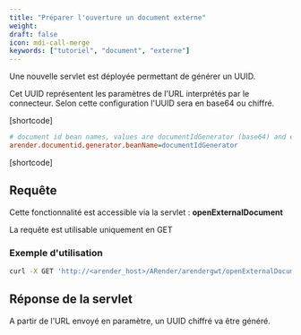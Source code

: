 ```yaml
---
title: "Préparer l'ouverture un document externe"
weight: 
draft: false
icon: mdi-call-merge
keywords: ["tutoriel", "document", "externe"]
---
```


Une nouvelle servlet est déployée permettant de générer un UUID.

Cet UUID représentent les paramètres de l'URL interprétés par le connecteur. Selon cette configuration l'UUID sera en base64 ou chiffré.

[shortcode]

```cfg
# document id bean names, values are documentIdGenerator (base64) and encryptedDocumentIdGenerator (chiffré)
arender.documentid.generator.beanName=documentIdGenerator
```

[shortcode]

## Requête 

Cette fonctionnalité est accessible via la servlet : **openExternalDocument**

La requête est utilisable uniquement en GET


### Exemple d'utilisation

``` bash
curl -X GET 'http://<arender_host>/ARender/arendergwt/openExternalDocument?url=docURL'
```

## Réponse de la servlet

A partir de l'URL envoyé en paramètre, un UUID chiffré va être généré.